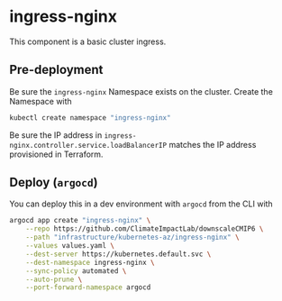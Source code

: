 # ingress-nginx
This component is a basic cluster ingress.

## Pre-deployment
Be sure the `ingress-nginx` Namespace exists on the cluster.
Create the Namespace with
```bash
kubectl create namespace "ingress-nginx"
```

Be sure the IP address in `ingress-nginx.controller.service.loadBalancerIP` matches the IP address provisioned in Terraform.

## Deploy (`argocd`)

You can deploy this in a dev environment with `argocd` from the CLI with

```bash
argocd app create "ingress-nginx" \
    --repo https://github.com/ClimateImpactLab/downscaleCMIP6 \
    --path "infrastructure/kubernetes-az/ingress-nginx" \
    --values values.yaml \
    --dest-server https://kubernetes.default.svc \
    --dest-namespace ingress-nginx \
    --sync-policy automated \
    --auto-prune \
    --port-forward-namespace argocd
```
